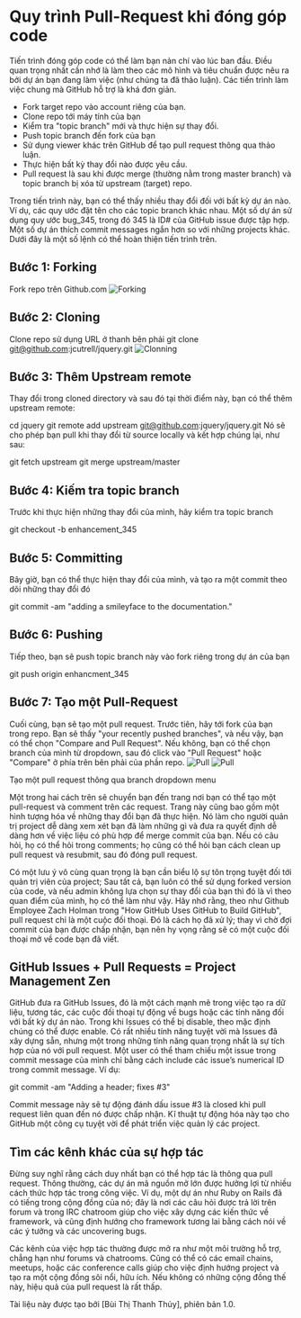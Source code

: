 # Quy trình Pull-Request khi đóng góp code

Tiến trình đóng góp code có thể làm bạn nản chí vào lúc ban đầu.
Điều quan trọng nhất cần nhớ là làm theo các mô hình và tiêu chuẩn được nêu ra bởi dự án bạn đang làm việc (như chúng ta đã thảo luận). Các tiến trình làm việc chung mà GitHub hỗ trợ là khá đơn giản.

* Fork target repo vào account riêng của bạn.
* Clone repo tới máy tính của bạn
* Kiểm tra "topic branch" mới và thực hiện sự thay đổi.
* Push topic branch đến fork của bạn
* Sử dụng viewer khác trên GitHub để tạo pull request thông qua thảo luận.
* Thực hiện bất kỳ thay đổi nào được yêu cầu.
* Pull request là sau khi được merge (thường nằm trong master branch) và topic branch bị xóa từ upstream (target) repo.

Trong tiến trình này, bạn có thể thấy nhiều thay đổi đối với bất kỳ dự án nào. Ví dụ, các quy ước đặt tên cho các topic branch khác nhau. Một số dự án sử dụng quy ước bug_345, trong đó 345 là ID# của GitHub issue được tập hợp. Một số dự án thích commit messages ngắn hơn so với những projects khác. Dưới đây là một số lệnh có thể hoàn thiện tiến trình trên.


## Bước 1: Forking

Fork repo trên Github.com
![Forking](http://fsd14.com/images/2015_05_13_f2830.png)

## Bước 2: Cloning

Clone repo sử dụng URL ở thanh bên phải
git clone git@github.com:jcutrell/jquery.git
![Clonning](http://fsd14.com/images/2015_05_13_16114.png)

## Bước 3: Thêm Upstream remote

Thay đổi trong cloned directory và sau đó tại thời điểm này, bạn có thể thêm upstream remote:

cd jquery
git remote add upstream git@github.com:jquery/jquery.git
Nó sẽ cho phép bạn pull khi thay đổi từ source locally và kết hợp chúng lại, như sau:

git fetch upstream
git merge upstream/master

## Bước 4: Kiếm tra topic branch

Trước khi thực hiện những thay đổi của mình, hãy kiểm tra topic branch

git checkout -b enhancement_345

## Bước 5: Committing

Bây giờ, bạn có thể thực hiện thay đổi của mình, và tạo ra một commit theo dõi những thay đổi đó

git commit -am "adding a smileyface to the documentation."

## Bước 6: Pushing

Tiếp theo, bạn sẽ push topic branch này vào fork riêng trong dự án của bạn

git push origin enhancment_345

## Bước 7: Tạo một Pull-Request

Cuối cùng, bạn sẽ tạo một pull request. Trước tiên, hãy tới fork của bạn trong repo. Bạn sẽ thấy "your recently pushed branches", và nếu vậy, bạn có thể chọn "Compare and Pull Request". Nếu không, bạn có thể chọn branch của mình từ dropdown, sau đó click vào "Pull Request" hoặc "Compare" ở phía trên bên phải của phần repo.
![Pull](http://fsd14.com/images/2015_05_13_23d1c.png)
![Pull](http://fsd14.com/images/2015_05_13_0ddf8.png)

Tạo một pull request thông qua branch dropdown menu

Một trong hai cách trên sẽ chuyển bạn đến trang nơi bạn có thể tạo một pull-request và comment trên các request. Trang này cũng bao gồm một hình tượng hóa về những thay đổi bạn đã thực hiện. Nó làm cho người quản trị project dễ dàng xem xét bạn đã làm những gì và đưa ra quyết định dễ dàng hơn về việc liệu có phù hợp để merge commit của bạn. Nếu có câu hỏi, họ có thể hỏi trong comments; họ cũng có thể hỏi bạn cách clean up pull request và resubmit, sau đó đóng pull request.

Có một lưu ý vô cùng quan trọng là bạn cần biểu lộ sự tôn trọng tuyệt đối tới quản trị viên của project; Sau tất cả, bạn luôn có thể sử dụng forked version của code, và nếu admin không lựa chọn sự thay đổi của bạn thì đó là vì theo quan điểm của mình, họ có thể làm như vậy. Hãy nhớ rằng, theo như Github Employee Zach Holman trong "How GitHub Uses GitHub to Build GitHub", pull request chỉ là một cuộc đối thoại. Đó là cách họ đã xử lý; thay vì chờ đợi commit của bạn được chấp nhận, bạn nên hy vọng rằng sẽ có một cuộc đối thoại mở về code bạn đã viết.

## GitHub Issues + Pull Requests = Project Management Zen

GitHub đưa ra GitHub Issues, đó là một cách mạnh mẽ trong việc tạo ra dữ liệu, tương tác, các cuộc đối thoại tự động về bugs hoặc các tính năng đối với bất kỳ dự án nào. Trong khi Issues có thể bị disable, theo mặc định chúng có thể được enable. Có rất nhiều tính năng tuyệt vời mà Issues đã xây dựng sẵn, nhưng một trong những tính năng quan trọng nhất là sự tích hợp của nó với pull request. Một user có thể tham chiếu một issue trong commit message của mình chỉ bằng cách include các issue’s numerical ID trong commit message. Ví dụ:

git commit -am "Adding a header; fixes #3"

Commit message này sẽ tự động đánh dấu issue #3 là closed khi pull request liên quan đến nó được chấp nhận. Kĩ thuật tự động hóa này tạo cho GitHub một công cụ tuyệt vời để phát triển việc quản lý các project.

## Tìm các kênh khác của sự hợp tác

Đừng suy nghĩ rằng cách duy nhất bạn có thể hợp tác là thông qua pull request. Thông thường, các dự án mã nguồn mở lớn được hưởng lợi từ nhiều cách thức hợp tác trong công việc. Ví dụ, một dự án như Ruby on Rails đã có tiếng trong cộng đồng của nó; đây là nơi các câu hỏi được trả lời trên forum và trong IRC chatroom giúp cho việc xây dựng các kiến thức về framework, và cũng định hướng cho framework tương lai bằng cách nói về các ý tưởng và các uncovering bugs.

Các kênh của việc hợp tác thường được mở ra như một môi trường hỗ trợ, chẳng hạn như forums và chatrooms. Cũng có thể có các email chains, meetups, hoặc các conference calls giúp cho việc định hướng project và tạo ra một cộng đồng sôi nổi, hữu ích. Nếu không có những cộng đồng thế này, hiệu quả của pull request là rất thấp.

Tài liệu này được tạo bởi [Bùi Thị Thanh Thủy], phiên bản 1.0.

